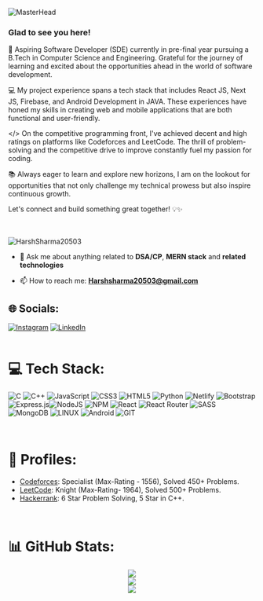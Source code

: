![MasterHead](https://github.com/HarshSharma20503/HarshSharma20503/assets/99866531/30c42adc-a147-41c5-9d60-01310f2423fe)


### Glad to see you here!  
🚀 Aspiring Software Developer (SDE) currently in pre-final year pursuing a B.Tech in Computer Science and Engineering. Grateful for the journey of learning and excited about the opportunities ahead in the world of software development.

💻 My project experience spans a tech stack that includes React JS, Next JS, Firebase, and Android Development in JAVA. These experiences have honed my skills in creating web and mobile applications that are both functional and user-friendly.

</> On the competitive programming front, I've achieved decent and high ratings on platforms like Codeforces and LeetCode. The thrill of problem-solving and the competitive drive to improve constantly fuel my passion for coding.

📚 Always eager to learn and explore new horizons, I am on the lookout for opportunities that not only challenge my technical prowess but also inspire continuous growth.

Let's connect and build something great together! 💡✨ 
<br/>  
<br/>
<p align="left"> <img src="https://komarev.com/ghpvc/?username=HarshSharma20503&label=Profile%20views&color=0e75b6&style=flat" alt="HarshSharma20503" /> </p>

- 💬 Ask me about anything related to **DSA/CP**, **MERN stack**  and **related technologies**

- 📫 How to reach me: **Harshsharma20503@gmail.com**



## 🌐 Socials:
[![Instagram](https://img.shields.io/badge/Instagram-%23E4405F.svg?logo=Instagram&logoColor=white)](https://www.instagram.com/x_harsh.sharma_x/) [![LinkedIn](https://img.shields.io/badge/LinkedIn-%230077B5.svg?logo=linkedin&logoColor=white)](https://www.linkedin.com/in/harshsharma20503/) 
<br/> 
<br/>

# 💻 Tech Stack:
![C](https://img.shields.io/badge/c-%2300599C.svg?style=for-the-badge&logo=c&logoColor=white) ![C++](https://img.shields.io/badge/c++-%2300599C.svg?style=for-the-badge&logo=c%2B%2B&logoColor=white) ![JavaScript](https://img.shields.io/badge/javascript-%23323330.svg?style=for-the-badge&logo=javascript&logoColor=%23F7DF1E) ![CSS3](https://img.shields.io/badge/css3-%231572B6.svg?style=for-the-badge&logo=css3&logoColor=white) ![HTML5](https://img.shields.io/badge/html5-%23E34F26.svg?style=for-the-badge&logo=html5&logoColor=white) ![Python](https://img.shields.io/badge/python-3670A0?style=for-the-badge&logo=python&logoColor=ffdd54) ![Netlify](https://img.shields.io/badge/netlify-%23000000.svg?style=for-the-badge&logo=netlify&logoColor=#00C7B7) ![Bootstrap](https://img.shields.io/badge/bootstrap-%23563D7C.svg?style=for-the-badge&logo=bootstrap&logoColor=white) ![Express.js](https://img.shields.io/badge/express.js-%23404d59.svg?style=for-the-badge&logo=express&logoColor=%2361DAFB)![NodeJS](https://img.shields.io/badge/node.js-6DA55F?style=for-the-badge&logo=node.js&logoColor=white) ![NPM](https://img.shields.io/badge/NPM-%23000000.svg?style=for-the-badge&logo=npm&logoColor=white) ![React](https://img.shields.io/badge/react-%2320232a.svg?style=for-the-badge&logo=react&logoColor=%2361DAFB) ![React Router](https://img.shields.io/badge/React_Router-CA4245?style=for-the-badge&logo=react-router&logoColor=white) ![SASS](https://img.shields.io/badge/SASS-hotpink.svg?style=for-the-badge&logo=SASS&logoColor=white) ![MongoDB](https://img.shields.io/badge/MongoDB-%234ea94b.svg?style=for-the-badge&logo=mongodb&logoColor=white) ![LINUX](https://img.shields.io/badge/Linux-FCC624?style=for-the-badge&logo=linux&logoColor=black) ![Android](https://img.shields.io/badge/Android-%23000000?style=for-the-badge&logo=Android&logoColor=white) ![GIT](https://img.shields.io/badge/Git-%23E34F26?style=for-the-badge&logo=Git&logoColor=black)

<br/>

# 👤 Profiles:

- [Codeforces](https://codeforces.com/profile/XoXoHarsh): Specialist (Max-Rating - 1556), Solved 450+ Problems.
- [LeetCode](https://leetcode.com/XoXoHarsh/): Knight (Max-Rating- 1964), Solved 500+ Problems.
- [Hackerrank](https://www.hackerrank.com/harshsharma20503): 6 Star Problem Solving, 5 Star in C++.

<br/> 

# 📊 GitHub Stats:

<div align="center" dir="auto" <img style="max-width: 100%;" src="https://github-readme-stats.vercel.app/api?username=HarshSharma20503&show_icons=true&theme=radical" />
 <img style="max-width: 100%;" src="https://github-readme-stats.vercel.app/api?username=HarshSharma20503&theme=dark&hide_border=false&include_all_commits=true&count_private=false" />
</div>

<div align="center" dir="auto" <img style="max-width: 100%;" src="https://github-readme-stats.vercel.app/api?username=HarshSharma20503&show_icons=true&theme=radical" />
 <img style="max-width: 100%;" src="https://github-readme-streak-stats.herokuapp.com/?user=HarshSharma20503&theme=dark&hide_border=false" />
</div>

<div align="center" dir="auto" <img style="max-width: 100%;" src="https://github-readme-stats.vercel.app/api?username=HarshSharma20503&show_icons=true&theme=radical" />
 <img style="max-width: 100%;" src="https://github-readme-stats.vercel.app/api/top-langs/?username=HarshSharma20503&theme=radical&layout=compact" />
</div>






